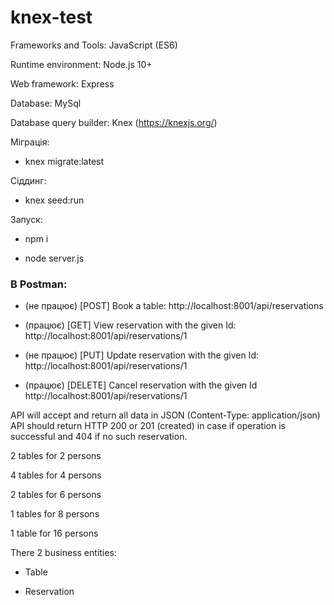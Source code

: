 # knex-test

Frameworks and Tools:
JavaScript (ES6) 

Runtime environment: Node.js 10+

Web framework: Express

Database: MySql

Database query builder: Knex (https://knexjs.org/) 

Міграція: 

- knex migrate:latest

Сіддинг: 

- knex seed:run

Запуск:

- npm i

- node server.js

### В Postman:

- (не працює) [POST] Book a table:                            http://localhost:8001/api/reservations

- (працює) [GET] View reservation with the given Id:       http://localhost:8001/api/reservations/1

- (не працює) [PUT] Update reservation with the given Id:     http://localhost:8001/api/reservations/1

- (працює) [DELETE] Cancel reservation with the given Id   http://localhost:8001/api/reservations/1

API will accept and return all data in JSON (Content-Type: application/json) 
API should return HTTP 200 or 201 (created) in case if operation is successful and 404 if no such reservation.

2 tables for 2 persons 

4 tables for 4 persons 

2 tables for 6 persons

1 tables for 8 persons 

1 table for 16 persons

There 2 business entities:

- Table 

- Reservation


